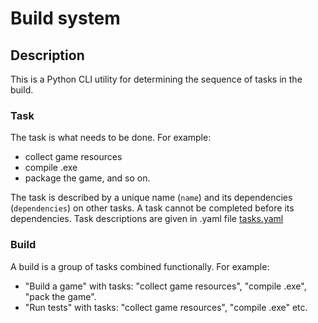 # Build system

## Description
This is a Python CLI utility for determining the sequence of tasks in the build.

### Task
The task is what needs to be done.
For example:
- collect game resources
- compile .exe
- package the game, and so on.

The task is described by a unique name (`name`) and its dependencies (`dependencies`) on other tasks. A task cannot be completed before its dependencies. 
Task descriptions are given in .yaml file [tasks.yaml](https://github.com/SEV33RUGA/build_system/blob/af6cfffb3578aa82e3277e44da2f1461b3cfc369/tasks.yaml)

### Build
A build is a group of tasks combined functionally.
For example:
- "Build a game" with tasks: "collect game resources", "compile .exe", "pack the game".
- "Run tests" with tasks: "collect game resources", "compile .exe" etc.
